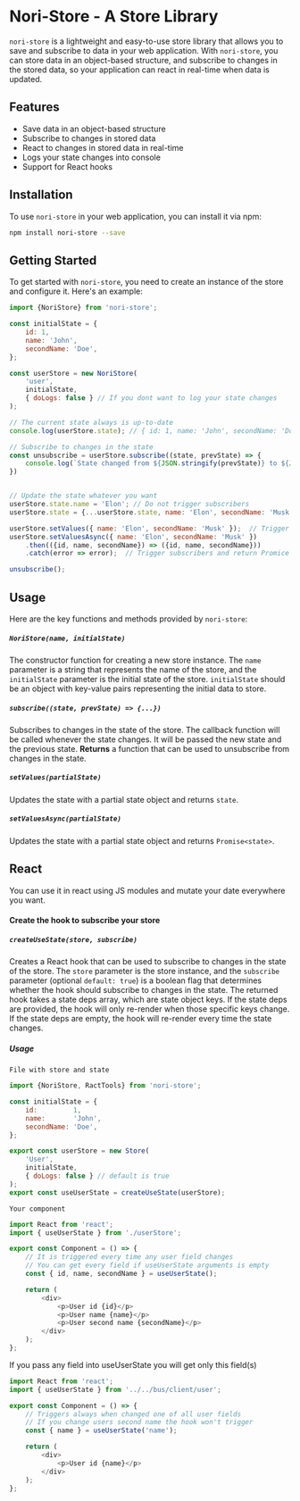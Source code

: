 # Nori-Store - A Store Library

`nori-store` is a lightweight and easy-to-use store library that allows you to save and subscribe to data in your web application. With `nori-store`, you can store data in an object-based structure, and subscribe to changes in the stored data, so your application can react in real-time when data is updated.

## Features

- Save data in an object-based structure
- Subscribe to changes in stored data
- React to changes in stored data in real-time
- Logs your state changes into console
- Support for React hooks

## Installation

To use `nori-store` in your web application, you can install it via npm:
```sh
npm install nori-store --save
```

## Getting Started
To get started with `nori-store`, you need to create an instance of the store and configure it. Here's an example:

```javascript
import {NoriStore} from 'nori-store';

const initialState = {
    id: 1,
    name: 'John',
    secondName: 'Doe',
};

const userStore = new NoriStore(
    'user',
    initialState,
    { doLogs: false } // If you dont want to log your state changes
);

// The current state always is up-to-date
console.log(userStore.state); // { id: 1, name: 'John', secondName: 'Doe' }

// Subscribe to changes in the state
const unsubscribe = userStore.subscribe((state, prevState) => {
    console.log(`State changed from ${JSON.stringify(prevState)} to ${JSON.stringify(state)}`);
})


// Update the state whatever you want
userStore.state.name = 'Elon'; // Do not trigger subscribers
userStore.state = {...userStore.state, name: 'Elon', secondName: 'Musk'}; // Trigger subscribers

userStore.setValues({ name: 'Elon', secondName: 'Musk' });  // Trigger subscribers
userStore.setValuesAsync({ name: 'Elon', secondName: 'Musk' })
    .then(({id, name, secondName}) => ({id, name, secondName}))
    .catch(error => error);  // Trigger subscribers and return Promice

unsubscribe();
```

## Usage

Here are the key functions and methods provided by `nori-store`:

##### `NoriStore(name, initialState)`
The constructor function for creating a new store instance. The `name` parameter is a string that represents the name of the store, and the `initialState` parameter is the initial state of the store. `initialState` should be an object with key-value pairs representing the initial data to store.

##### `subscribe((state, prevState) => {...})`
Subscribes to changes in the state of the store. The callback function will be called whenever the state changes. It will be passed the new state and the previous state.
**Returns** a function that can be used to unsubscribe from changes in the state.

##### `setValues(partialState)`
Updates the state with a partial state object and returns `state`.

##### `setValuesAsync(partialState)`
Updates the state with a partial state object and returns `Promise<state>`.

## React
You can use it in react using JS modules and mutate your date everywhere you want.

#### Create the hook to subscribe your store

##### `createUseState(store, subscribe)`
Creates a React hook that can be used to subscribe to changes in the state of the store. The `store` parameter is the store instance, and the `subscribe` parameter (optional `default: true`) is a boolean flag that determines whether the hook should subscribe to changes in the state.
The returned hook takes a state deps array, which are state object keys. If the state deps are provided, the hook will only re-render when those specific keys change. If the state deps are empty, the hook will re-render every time the state changes.

##### Usage
`File with store and state`
```javascript
import {NoriStore, RactTools} from 'nori-store';

const initialState = {
    id:         1,
    name:       'John',
    secondName: 'Doe',
};

export const userStore = new Store(
    'User',
    initialState,
    { doLogs: false } // default is true
);
export const useUserState = createUseState(userStore);
```
`Your component`
```javascript
import React from 'react';
import { useUserState } from './userStore';

export const Component = () => {
    // It is triggered every time any user field changes
    // You can get every field if useUserState arguments is empty
    const { id, name, secondName } = useUserState();

    return (
        <div>
            <p>User id {id}</p>
            <p>User name {name}</p>
            <p>User second name {secondName}</p>
        </div>
    );
};
```
If you pass any field into useUserState you will get only this field(s)
```javascript
import React from 'react';
import { useUserState } from '../../bus/client/user';

export const Component = () => {
    // Triggers always when changed one of all user fields
    // If you change users second name the hook won't trigger
    const { name } = useUserState('name');

    return (
        <div>
            <p>User id {name}</p>
        </div>
    );
};
```